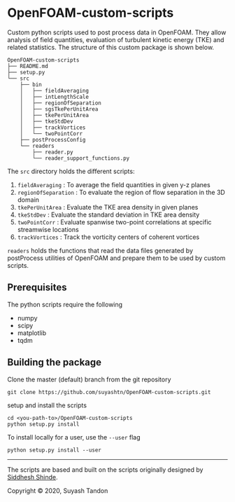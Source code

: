 # OpenFOAM-custom-scripts

Custom python scripts used to post process data in OpenFOAM. They allow analysis of field quantities, evaluation of turbulent kinetic energy (TKE) and related statistics. The structure of this custom package is shown below.
```
OpenFOAM-custom-scripts
├── README.md
├── setup.py
└── src
    ├── bin
    │   ├── fieldAveraging
    │   ├── intLengthScale
    │   ├── regionOfSeparation
    │   ├── sgsTkePerUnitArea
    │   ├── tkePerUnitArea
    │   ├── tkeStdDev
    │   ├── trackVortices
    │   └── twoPointCorr
    ├── postProcessConfig
    └── readers
        ├── reader.py
        └── reader_support_functions.py

```
The `src` directory holds the different scripts:
1. `fieldAveraging`     : To average the field quantities in given y-z planes
2. `regionOfSeparation` : To evaluate the region of flow separation in the 3D domain
3. `tkePerUnitArea`     : Evaluate the TKE area density in given planes
4. `tkeStdDev`          : Evaluate the standard deviation in TKE area density
5. `twoPointCorr`       : Evaluate spanwise two-point correlations at specific streamwise locations
6. `trackVortices`      : Track the vorticity centers of coherent vortices

`readers` holds the functions that read the data files generated by postProcess utilities of OpenFOAM and prepare them to be used by custom scripts.

## Prerequisites
The python scripts require the following
* numpy
* scipy
* matplotlib
* tqdm

## Building the package
Clone the master (default) branch from the git repository
```
git clone https://github.com/suyashtn/OpenFOAM-custom-scripts.git
```
setup and install the scripts
```
cd <you-path-to>/OpenFOAM-custom-scripts
python setup.py install
```

To install locally for a user, use the `--user` flag
```
python setup.py install --user
```
---
The scripts are based and built on the scripts originally designed by [Siddhesh Shinde](https://github.com/sidShinde/my-postprocess.git).

Copyright © 2020, Suyash Tandon
